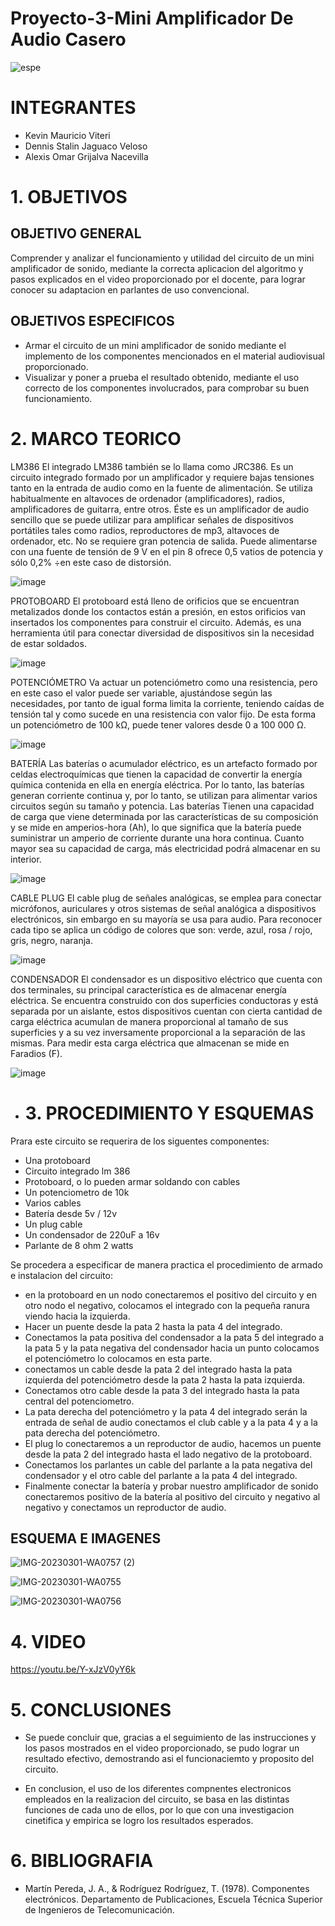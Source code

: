 # Proyecto-3-Mini Amplificador De Audio Casero
![espe](https://user-images.githubusercontent.com/117187676/204173965-f5741989-1012-4150-a4ec-1722212ee733.png)
# INTEGRANTES
* Kevin Mauricio Viteri
* Dennis Stalin Jaguaco Veloso
* Alexis Omar Grijalva Nacevilla
# 1. OBJETIVOS
## OBJETIVO GENERAL
Comprender y analizar el funcionamiento y utilidad del circuito de un mini amplificador de sonido, mediante la correcta aplicacion del algoritmo y pasos explicados en el video proporcionado por el docente, para lograr conocer su adaptacion en parlantes de uso convencional.
## OBJETIVOS ESPECIFICOS
* Armar el circuito de un mini amplificador de sonido mediante el implemento de los componentes mencionados en el material audiovisual proporcionado.
* Visualizar y poner a prueba el resultado obtenido, mediante el uso correcto de los componentes involucrados, para comprobar su buen funcionamiento.
# 2. MARCO TEORICO
LM386
El integrado LM386 también se lo llama como JRC386. Es un circuito integrado formado por un amplificador y requiere bajas tensiones tanto en la entrada de audio como en la fuente de alimentación. Se utiliza habitualmente en altavoces de ordenador (amplificadores), radios, amplificadores de guitarra, entre otros.
Éste es un amplificador de audio sencillo que se puede utilizar para amplificar señales de dispositivos portátiles tales como radios, reproductores de mp3, altavoces de ordenador, etc. No se requiere gran potencia de salida. Puede alimentarse con una fuente de tensión de 9 V en el pin 8 ofrece 0,5 vatios de potencia y sólo 0,2% ÷en este caso de distorsión.

![image](https://user-images.githubusercontent.com/117187676/222359091-2dbe1896-9190-44dc-8321-6efbcd12777d.png)

PROTOBOARD
El protoboard está lleno de orificios que se encuentran metalizados donde los contactos están a presión, en estos orificios van insertados los componentes para construir el circuito. Además, es una herramienta útil para conectar diversidad de dispositivos sin la necesidad de estar soldados.

![image](https://user-images.githubusercontent.com/117187676/222359164-5e48dc76-6a92-410a-9923-f7e65efc431c.png)

POTENCIÓMETRO
Va actuar un potenciómetro como una resistencia, pero en este caso el valor puede ser variable, ajustándose según las necesidades, por tanto de igual forma limita la corriente, teniendo caídas de tensión tal y como sucede en una resistencia con valor fijo. De esta forma un potenciómetro de 100 kΩ, puede tener valores desde 0 a 100 000 Ω.

![image](https://user-images.githubusercontent.com/117187676/222359598-65a12b12-f398-42af-a6b5-7b788eeed262.png)

BATERÍA
Las baterías o acumulador eléctrico, es un artefacto formado por celdas electroquímicas que tienen la capacidad de convertir la energía química contenida en ella en energía eléctrica. Por lo tanto, las baterías generan corriente continua y, por lo tanto, se utilizan para alimentar varios circuitos según su tamaño y potencia.  Las baterías 
 Tienen una capacidad de carga que viene determinada por las características de su composición y  se mide en amperios-hora (Ah), lo que significa que la batería puede suministrar un amperio de corriente durante una hora continua. Cuanto mayor sea su capacidad de carga, más electricidad podrá almacenar en su interior.

![image](https://user-images.githubusercontent.com/117187676/222359652-734eeee8-c144-4b3f-adc7-bb1e165463a4.png)

CABLE PLUG
El cable plug de señales analógicas, se emplea para conectar micrófonos, auriculares y otros sistemas de señal analógica a dispositivos electrónicos, sin embargo en su mayoría se usa para audio. Para reconocer cada tipo se aplica un código de colores que son: verde, azul, rosa / rojo, gris, negro, naranja.

![image](https://user-images.githubusercontent.com/117187676/222359743-8dbcfb18-30f1-4c9d-bd90-b7bfc556275b.png)

CONDENSADOR
El condensador es un dispositivo eléctrico que cuenta con dos terminales, su principal característica es de almacenar energía eléctrica. Se encuentra construido con dos superficies conductoras y está separada por un aislante, estos dispositivos cuentan con cierta cantidad de carga eléctrica acumulan de manera proporcional al tamaño de sus superficies y a su vez inversamente proporcional a la separación de las mismas. Para medir  esta carga eléctrica que almacenan se mide en Faradios (F).

![image](https://user-images.githubusercontent.com/117187676/222359793-c97378ed-f5e8-486d-b310-3871efac68c4.png)

* # 3. PROCEDIMIENTO Y ESQUEMAS
Prara este circuito se requerira de los siguentes componentes:
* Una protoboard 
* Circuito integrado lm 386 
* Protoboard, o lo pueden armar soldando con cables
* Un potenciometro de 10k
* Varios cables
* Batería desde 5v / 12v
* Un plug cable
* Un condensador de 220uF a 16v
* Parlante de 8 ohm 2 watts

Se procedera a especificar de manera practica el procedimiento de armado e instalacion del circuito:
* en la protoboard en un nodo conectaremos el positivo del circuito y en otro nodo el negativo, colocamos el integrado con la pequeña ranura viendo hacia la izquierda.
* Hacer un puente desde la pata 2 hasta la pata 4 del integrado.
* Conectamos la pata positiva del condensador a la pata 5 del integrado a la pata 5 y la pata negativa del condensador hacia un punto colocamos el potenciómetro lo colocamos en esta parte.
* conectamos un cable desde la pata 2 del integrado hasta la pata izquierda del potenciómetro desde la pata 2 hasta la pata izquierda.
*  Conectamos otro cable desde la pata 3 del integrado hasta la pata central del potenciometro.
*  La pata derecha del potenciómetro y la pata 4 del integrado serán la entrada de señal de audio conectamos el club cable y a la pata 4 y a la pata derecha del potenciómetro.
* El plug lo conectaremos a un reproductor de audio, hacemos un puente desde la pata 2 del integrado hasta el lado negativo de la protoboard.
* Conectamos los parlantes un cable del parlante a la pata negativa del condensador y el otro cable del parlante a la pata 4 del integrado.
* Finalmente conectar la batería y probar nuestro amplificador de sonido conectaremos positivo de la batería al positivo del circuito y negativo al negativo y conectamos un reproductor de audio.

 ## ESQUEMA E IMAGENES
 
 ![IMG-20230301-WA0757 (2)](https://user-images.githubusercontent.com/117187676/222335681-2e8c4410-3bfb-452b-9ef6-81790556b925.jpg)

![IMG-20230301-WA0755](https://user-images.githubusercontent.com/117187676/222335888-1235a5b0-dd8d-4146-887c-6b770051eb5f.jpg)

![IMG-20230301-WA0756](https://user-images.githubusercontent.com/117187676/222335899-a3a1b1d0-d2e4-4ea5-94f9-873941044cba.jpg)

# 4. VIDEO

https://youtu.be/Y-xJzV0yY6k

# 5. CONCLUSIONES

* Se puede concluir que, gracias a el seguimiento de las instrucciones y los pasos mostrados en el video proporcionado, se pudo lograr un resultado efectivo, demostrando asi el funcionaciemto y proposito del circuito.

* En conclusion, el uso de los diferentes compnentes electronicos empleados en la realizacion del circuito, se basa en las distintas funciones de cada uno de ellos, por lo que con una investigacion cinetifica y empirica se logro los resultados esperados.


# 6. BIBLIOGRAFIA

* Martín Pereda, J. A., & Rodríguez Rodríguez, T. (1978). Componentes electrónicos. Departamento de Publicaciones, Escuela Técnica Superior de Ingenieros de Telecomunicación.



